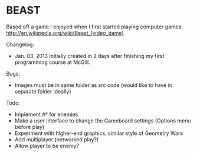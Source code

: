BEAST
=====
Based off a game I enjoyed when I first started playing computer games: http://en.wikipedia.org/wiki/Beast_(video_game)


Changelog:
- Jan. 03, 2013
Initially created in 2 days after finishing my first programming course at McGill.

Bugs:
- Images must be in same folder as src code (would like to have in separate folder ideally)

Todo: 
- Implement A* for enemies
- Make a user interface to change the Gameboard settings (Options menu before play)
- Experiment with higher-end graphics, similar style of Geometry Wars
- Add multiplayer (networked play?)
- Allow player to be enemy?

